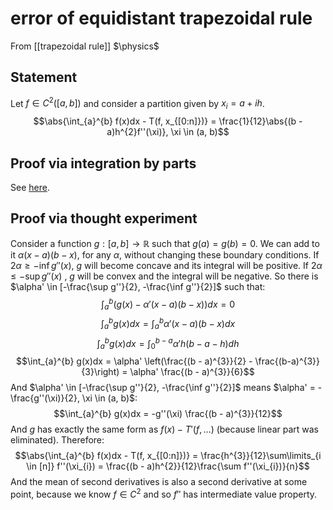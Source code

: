 # error of equidistant trapezoidal rule
From [[trapezoidal rule]]
$\physics$
## Statement
Let $f \in C^{2}([a, b])$ and consider a partition given by $x_{i} = a + ih$. 
$$\abs{\int_{a}^{b} f(x)dx - T(f, x_{[0:n]})} = \frac{1}{12}\abs{(b - a)h^{2}f''(\xi)}, \xi \in (a, b)$$

## Proof via integration by parts
See [here](https://mathweb.ucsd.edu/~ebender/20B/77_Trap.pdf).

## Proof via thought experiment
Consider a function $g: [a, b] \to \mathbb{R}$ such that $g(a) = g(b) = 0$. We can add to it $\alpha(x - a)(b - x)$, for any $\alpha$, without changing these boundary conditions. If $2\alpha \geq -\inf g''(x)$, $g$ will become concave and its integral will be positive. If $2\alpha \leq -\sup g''(x)$ , $g$ will be convex and the integral will be negative. So there is $\alpha' \in [-\frac{\sup g''}{2}, -\frac{\inf g''}{2}]$ such that:
$$\int_{a}^{b} (g(x) - \alpha'(x - a)(b - x))dx = 0$$
$$\int_{a}^{b} g(x)dx = \int_{a}^{b} \alpha'(x - a)(b - x)dx$$
$$\int_{a}^{b} g(x)dx = \int_{0}^{b - a} \alpha' h(b - a - h)dh$$
$$\int_{a}^{b} g(x)dx = \alpha' \left(\frac{(b - a)^{3}}{2} - \frac{(b-a)^{3}}{3}\right) = \alpha' \frac{(b - a)^{3}}{6}$$
And  $\alpha' \in [-\frac{\sup g''}{2}, -\frac{\inf g''}{2}]$ means $\alpha' = -\frac{g''(\xi)}{2}, \xi \in (a, b)$:
$$\int_{a}^{b} g(x)dx = -g''(\xi) \frac{(b - a)^{3}}{12}$$
And $g$ has exactly the same form as $f(x) - T'(f, \dots)$ (because linear part was eliminated). Therefore:
$$\abs{\int_{a}^{b} f(x)dx - T(f, x_{[0:n]})} = \frac{h^{3}}{12}\sum\limits_{i \in [n]} f''(\xi_{i}) = \frac{(b - a)h^{2}}{12}\frac{\sum f''(\xi_{i})}{n}$$
And the mean of second derivatives is also a second derivative at some point, because we know $f \in C^{2}$ and so $f''$ has intermediate value property.